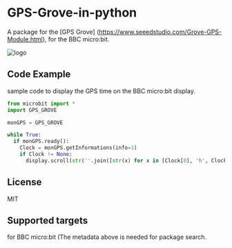 # GPS-Grove-in-python
A package for the [GPS Grove] (https://www.seeedstudio.com/Grove-GPS-Module.html), for the BBC micro:bit.

![logo](https://raw.github.com/mimidbe/GPS-Grove-in-python/images/GPS_Grove.png)

## Code Example 
sample code to display the GPS time on the BBC micro:bit display.

```Python
from microbit import *
import GPS_GROVE

monGPS = GPS_GROVE

while True:
  if monGPS.ready():
    Clock = monGPS.getInformations(info=1)
    if Clock != None:
      display.scroll(str(''.join([str(x) for x in [Clock[0], 'h', Clock[1], 'm', Clock[2], 's']])))

```

## License
MIT

## Supported targets
for BBC micro:bit (The metadata above is needed for package search.
